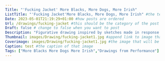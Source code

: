 ```yaml
---
Title: "'Fucking Jacket' More Blacks, More Dogs, More Irish"
ListTitle: "'Fucking Jacket'More Blacks, More Dogs, More Irish" #the text that is displayed below each post on the list pages
Date: 2023-05-01T21:19:29+01:00 #how posts are ordered 
Url: /drawings/fucking-jacket #this should be the category of the post and then the file name e.g. /print/printfilename
Draft: false # change to false when you want to post
Description: "Figurative drawing inspired by sketches made in response to the performance 'More Blacks, More Dogs, More Irish'"  #Description of the post
Thumbnail: images/Drawing/fucking-jacket1.jpg #append link to image that will be shown on the list page
Coverimage: images/Drawing/fucking-jacket1.jpg #the image that will be displayed at the top of the post
Caption: test #the caption of that image
Tags: ["More Blacks More Dogs More Irish","Drawings from Performance"] #tags allow related content to be grouped together, add more by adding a comma to the latest tag
---
```


